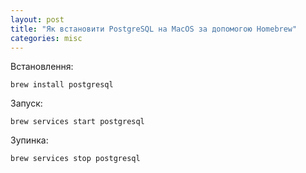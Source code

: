 ```yaml
---
layout: post
title: "Як встановити PostgreSQL на MacOS за допомогою Homebrew"
categories: misc
---
```


Встановлення:

```shell
brew install postgresql
```

Запуск:

```shell
brew services start postgresql
```

Зупинка:

```shell
brew services stop postgresql
```
